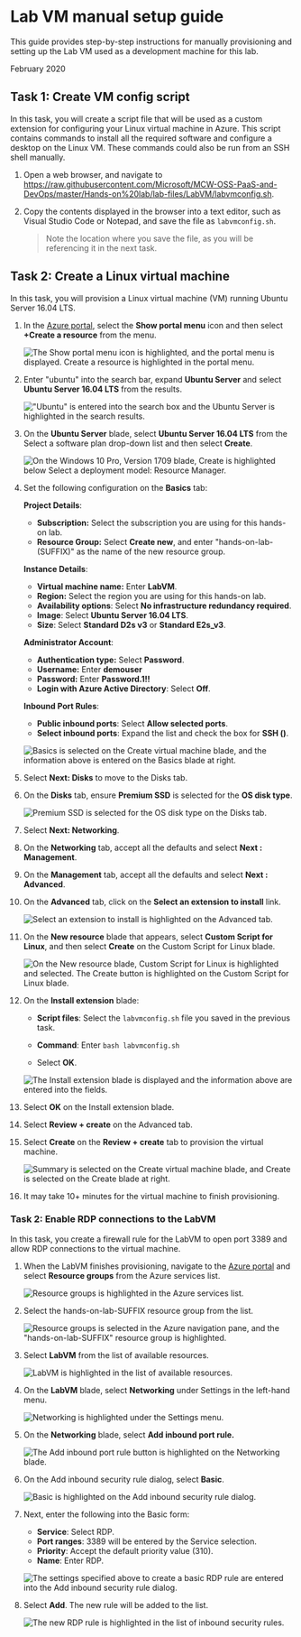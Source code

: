 # Lab VM manual setup guide

This guide provides step-by-step instructions for manually provisioning and setting up the Lab VM used as a development machine for this lab.

February 2020

## Task 1: Create VM config script

In this task, you will create a script file that will be used as a custom extension for configuring your Linux virtual machine in Azure. This script contains commands to install all the required software and configure a desktop on the Linux VM. These commands could also be run from an SSH shell manually.

1. Open a web browser, and navigate to <https://raw.githubusercontent.com/Microsoft/MCW-OSS-PaaS-and-DevOps/master/Hands-on%20lab/lab-files/LabVM/labvmconfig.sh>.

2. Copy the contents displayed in the browser into a text editor, such as Visual Studio Code or Notepad, and save the file as `labvmconfig.sh`.

    > Note the location where you save the file, as you will be referencing it in the next task.

## Task 2: Create a Linux virtual machine

In this task, you will provision a Linux virtual machine (VM) running Ubuntu Server 16.04 LTS.

1. In the [Azure portal](https://portal.azure.com/), select the **Show portal menu** icon and then select **+Create a resource** from the menu.

    ![The Show portal menu icon is highlighted, and the portal menu is displayed. Create a resource is highlighted in the portal menu.](media/create-a-resource.png "Create a resource")

2. Enter "ubuntu" into the search bar, expand **Ubuntu Server** and select **Ubuntu Server 16.04 LTS** from the results.

    !["Ubuntu" is entered into the search box and the Ubuntu Server is highlighted in the search results.](media/create-resource-ubuntu-server-16.04-lts.png "Azure Portal")

3. On the **Ubuntu Server** blade, select **Ubuntu Server 16.04 LTS** from the Select a software plan drop-down list and then select **Create**.

    ![On the Windows 10 Pro, Version 1709 blade, Create is highlighted below Select a deployment model: Resource Manager.](media/ubuntu-server-create.png "Select a deployment model field")

4. Set the following configuration on the **Basics** tab:

    **Project Details**:

    - **Subscription:** Select the subscription you are using for this hands-on lab.
    - **Resource Group:** Select **Create new**, and enter "hands-on-lab-(SUFFIX)" as the name of the new resource group.

    **Instance Details**:

    - **Virtual machine name:** Enter **LabVM**.
    - **Region:** Select the region you are using for this hands-on lab.
    - **Availability options**: Select **No infrastructure redundancy required**.
    - **Image**: Select **Ubuntu Server 16.04 LTS**.
    - **Size**: Select **Standard D2s v3** or **Standard E2s_v3**.

    **Administrator Account**:

    - **Authentication type:** Select **Password**.
    - **Username:** Enter **demouser**
    - **Password:** Enter **Password.1!!**
    - **Login with Azure Active Directory**: Select **Off**.

    **Inbound Port Rules**:

     - **Public inbound ports**: Select **Allow selected ports**.
     - **Select inbound ports**: Expand the list and check the box for **SSH ()**.

    ![Basics is selected on the Create virtual machine blade, and the information above is entered on the Basics blade at right.](media/create-ubuntu-server-basics.png "Create a virtual machine")

5. Select **Next: Disks** to move to the Disks tab.

6. On the **Disks** tab, ensure **Premium SSD** is selected for the **OS disk type**.

    ![Premium SSD is selected for the OS disk type on the Disks tab.](media/create-ubuntu-server-disks.png "Create a virtual machine")

7. Select **Next: Networking**.

8. On the **Networking** tab, accept all the defaults and select **Next : Management**.

9. On the **Management** tab, accept all the defaults and select **Next : Advanced**.

10. On the **Advanced** tab, click on the **Select an extension to install** link.

    ![Select an extension to install is highlighted on the Advanced tab.](media/create-ubuntu-server-advanced.png "Create a virtual machine")

11. On the **New resource** blade that appears, select **Custom Script for Linux**, and then select **Create** on the Custom Script for Linux blade.

    ![On the New resource blade, Custom Script for Linux is highlighted and selected. The Create button is highlighted on the Custom Script for Linux blade.](media/create-ubuntu-server-new-resource-extension.png "Create a virtual machine")

12. On the **Install extension** blade:

    - **Script files**: Select the `labvmconfig.sh` file you saved in the previous task.

    - **Command**: Enter `bash labvmconfig.sh`

    - Select **OK**.

    ![The Install extension blade is displayed and the information above are entered into the fields.](media/create-ubuntu-server-install-extension.png "Install extension blade")

13. Select **OK** on the Install extension blade.

14. Select **Review + create** on the Advanced tab.

15. Select **Create** on the **Review + create** tab to provision the virtual machine.

    ![Summary is selected on the Create virtual machine blade, and Create is selected on the Create blade at right.](media/create-ubuntu-server-review-create.png "Create a virtual machine")

16. It may take 10+ minutes for the virtual machine to finish provisioning.

### Task 2: Enable RDP connections to the LabVM

In this task, you create a firewall rule for the LabVM to open port 3389 and allow RDP connections to the virtual machine.

1. When the LabVM finishes provisioning, navigate to the [Azure portal](https://portal.azure.com) and select **Resource groups** from the Azure services list.

    ![Resource groups is highlighted in the Azure services list.](media/azure-services-resource-groups.png "Azure services")

2. Select the hands-on-lab-SUFFIX resource group from the list.

    ![Resource groups is selected in the Azure navigation pane, and the "hands-on-lab-SUFFIX" resource group is highlighted.](./media/resource-groups.png "Resource groups list")

3. Select **LabVM** from the list of available resources.

    ![LabVM is highlighted in the list of available resources.](media/rg-labvm.png "Select LabVM")

4. On the **LabVM** blade, select **Networking** under Settings in the left-hand menu.

    ![Networking is highlighted under the Settings menu.](media/labvm-networking-menu.png "Settings menu")

5. On the **Networking** blade, select **Add inbound port rule.**

    ![The Add inbound port rule button is highlighted on the Networking blade.](media/labvm-networking.png "Networking blade")

6. On the Add inbound security rule dialog, select **Basic**.

    ![Basic is highlighted on the Add inbound security rule dialog.](media/labvm-add-inbound-rule-basic.png "Add inbound security rule")

7. Next, enter the following into the Basic form:

    - **Service**: Select RDP.
    - **Port ranges**: 3389 will be entered by the Service selection.
    - **Priority**: Accept the default priority value (310).
    - **Name**: Enter RDP.

    ![The settings specified above to create a basic RDP rule are entered into the Add inbound security rule dialog.](media/labvm-add-inbound-rule-rdp.png "Add inbound security rule")

8. Select **Add**. The new rule will be added to the list.

    ![The new RDP rule is highlighted in the list of inbound security rules.](media/labvm-inbound-security-rules.png "Inbound security rules")

